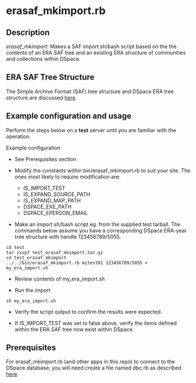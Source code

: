 erasaf_mkimport.rb
==================

Description
-----------
_erasaf_mkimport_: Makes a SAF import sh/bash script based on the the
contents of an ERA SAF tree and an existing ERA structure of communities
and collections within DSpace.


ERA SAF Tree Structure
----------------------

The Simple Archive Format (SAF) tree structure and DSpace ERA tree
structure are discussed [here](README30_erasaf_pluckitem.md#era-saf-tree-structure).

Example configuration and usage
-------------------------------
Perform the steps below on a **test** server until you are familiar with
the operation.

Example configuration
- See Prerequisites section

- Modify the constants within bin/erasaf_mkimport.rb to suit your site.
  The ones most likely to require modification are:
  * IS_IMPORT_TEST
  * IS_EXPAND_SOURCE_PATH
  * IS_EXPAND_MAP_PATH
  * DSPACE_EXE_PATH
  * DSPACE_EPERSON_EMAIL

- Make an import sh/bash script eg. from the supplied test tarball.
  The commands below assume you have a corresponding DSpace ERA-year
  tree structure with handle 123456789/5055.

```
cd test
tar zxvpf test_erasaf_mkimport.tar.gz
cd test_erasaf_mkimport
../../bin/erasaf_mkimport.rb mitest01 123456789/5055 > my_era_import.sh
```

- Review contents of my_era_import.sh

- Run the import

```
sh my_era_import.sh
```

- Verify the script output to confirm the results were expected.

- If IS_IMPORT_TEST was set to false above, verify the items defined
  within the ERA SAF tree now exist within DSpace.

Prerequisites
-------------
For erasaf_mkimport.rb (and other apps in this repo) to connect to the
DSpace database, you will need create a file named dbc.rb as described
[here](README70_hdl2item_bmecsv.md#prerequisites).

